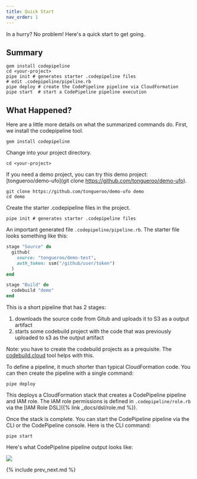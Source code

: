 ```yaml
---
title: Quick Start
nav_order: 1
---
```


In a hurry? No problem!  Here's a quick start to get going.

## Summary

    gem install codepipeline
    cd <your-project>
    pipe init # generates starter .codepipeline files
    # edit .codepipeline/pipeline.rb
    pipe deploy # create the CodePipeline pipeline via CloudFormation
    pipe start  # start a CodePipeline pipeline execution

## What Happened?

Here are a little more details on what the summarized commands do. First, we install the codepipeline tool.

    gem install codepipeline

Change into your project directory.

    cd <your-project>

If you need a demo project, you can try this demo project: [tongueroo/demo-ufo](git clone https://github.com/tongueroo/demo-ufo).

    git clone https://github.com/tongueroo/demo-ufo demo
    cd demo

Create the starter .codepipeline files in the project.

    pipe init # generates starter .codepipeline files

An important generated file `.codepipeline/pipeline.rb`. The starter file looks something like this:

```ruby
stage "Source" do
  github(
    source: "tongueroo/demo-test",
    auth_token: ssm("/github/user/token")
  )
end

stage "Build" do
  codebuild "demo"
end
```

This is a short pipeline that has 2 stages:

1. downloads the source code from Gitub and uploads it to S3 as a output artifact
2. starts some codebuild project with the code that was previously uploaded to s3 as the output artifact

Note: you have to create the codebuild projects as a prequisite.  The [codebuild.cloud](https://codebuild.cloud) tool helps with this.

To define a pipeline, it much shorter than typical CloudFormation code. You can then create the pipeline with a single command:

    pipe deploy

This deploys a CloudFormation stack that creates a CodePipeline pipeline and IAM role.  The IAM role permissions is defined in `.codepipeline/role.rb` via the [IAM Role DSL]({% link _docs/dsl/role.md %}).

Once the stack is complete. You can start the CodePipeline pipeline via the CLI or the CodePipeline console.  Here is the CLI command:

    pipe start

Here's what CodePipeline pipeline output looks like:

![](/img/docs/codepipeline-output.png)

{% include prev_next.md %}